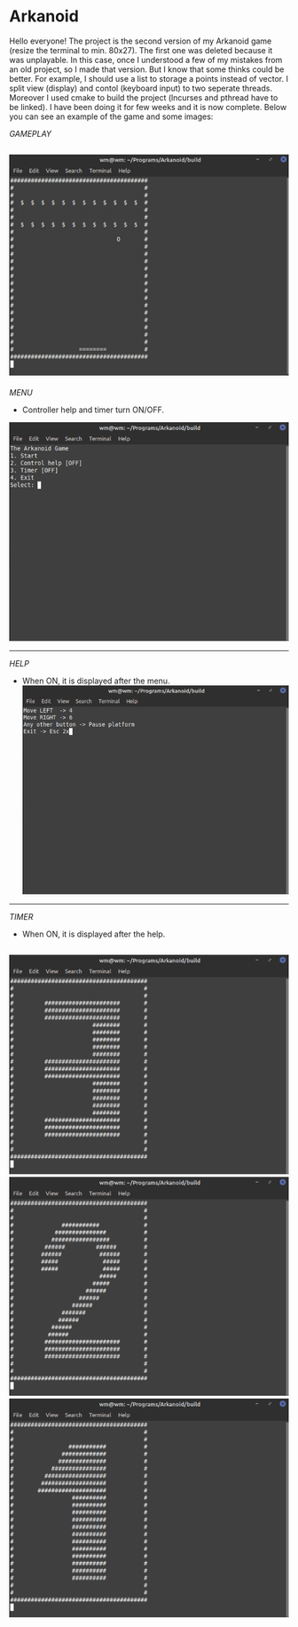 # Arkanoid
Hello everyone!
The project is the second version of my Arkanoid game (resize the terminal to min. 80x27). The first one was deleted because it was unplayable.
In this case, once I understood a few of my mistakes from an old project, so I made that version. 
But I know that some thinks could be better. For example, I should use a list to storage a points instead of vector.
I split view (display) and contol (keyboard input) to two seperate threads. Moreover I used cmake to build the project (lncurses and pthread have to be linked). 
I have been doing it for few weeks and it is now complete. Below you can see an example of the game and some images:

*GAMEPLAY*

![](docs/gif/gameplay.gif)
--------------------------------------------------------------------------------------------------------------------

*MENU*
- Controller help and timer turn ON/OFF.

![](docs/img/menu.png)

--------------------------------------------------------------------------------------------------------------------

*HELP*
- When ON, it is displayed after the menu.
![](docs/img/help.png)

--------------------------------------------------------------------------------------------------------------------

*TIMER*
- When ON, it is displayed after the help.

![](docs/img/timer3.png)
![](docs/img/timer2.png)
![](docs/img/timer1.png)
--------------------------------------------------------------------------------------------------------------------
